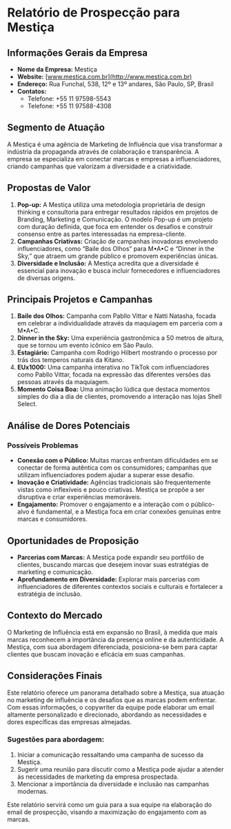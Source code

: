# Relatório de Prospecção para Mestiça

## Informações Gerais da Empresa
- **Nome da Empresa:** Mestiça
- **Website:** [www.mestica.com.br](http://www.mestica.com.br)
- **Endereço:** Rua Funchal, 538, 12º e 13º andares, São Paulo, SP, Brasil
- **Contatos:** 
  - Telefone: +55 11 97598-5543
  - Telefone: +55 11 97588-4308

## Segmento de Atuação
A Mestiça é uma agência de Marketing de Influência que visa transformar a indústria da propaganda através de colaboração e transparência. A empresa se especializa em conectar marcas e empresas a influenciadores, criando campanhas que valorizam a diversidade e a criatividade. 

## Propostas de Valor
1. **Pop-up:** A Mestiça utiliza uma metodologia proprietária de design thinking e consultoria para entregar resultados rápidos em projetos de Branding, Marketing e Comunicação. O modelo Pop-up é um projeto com duração definida, que foca em entender os desafios e construir consenso entre as partes interessadas na empresa-cliente.
2. **Campanhas Criativas:** Criação de campanhas inovadoras envolvendo influenciadores, como “Baile dos Olhos” para M•A•C e “Dinner in the Sky,” que atraem um grande público e promovem experiências únicas.
3. **Diversidade e Inclusão:** A Mestiça acredita que a diversidade é essencial para inovação e busca incluir fornecedores e influenciadores de diversas origens.

## Principais Projetos e Campanhas
1. **Baile dos Olhos:** Campanha com Pabllo Vittar e Natti Natasha, focada em celebrar a individualidade através da maquiagem em parceria com a M•A•C.
2. **Dinner in the Sky:** Uma experiência gastronômica a 50 metros de altura, que se tornou um evento icônico em São Paulo.
3. **Estagiário:** Campanha com Rodrigo Hilbert mostrando o processo por trás dos temperos naturais da Kitano.
4. **EUx1000:** Uma campanha interativa no TikTok com influenciadores como Pabllo Vittar, focada na expressão das diferentes versões das pessoas através da maquiagem.
5. **Momento Coisa Boa:** Uma animação lúdica que destaca momentos simples do dia a dia de clientes, promovendo a interação nas lojas Shell Select.

## Análise de Dores Potenciais
### Possíveis Problemas
- **Conexão com o Público:** Muitas marcas enfrentam dificuldades em se conectar de forma autêntica com os consumidores; campanhas que utilizam influenciadores podem ajudar a superar esse desafio.
- **Inovação e Criatividade:** Agências tradicionais são frequentemente vistas como inflexíveis e pouco criativas. Mestiça se propõe a ser disruptiva e criar experiências memoráveis.
- **Engajamento:** Promover o engajamento e a interação com o público-alvo é fundamental, e a Mestiça foca em criar conexões genuínas entre marcas e consumidores.

## Oportunidades de Proposição
- **Parcerias com Marcas:** A Mestiça pode expandir seu portfólio de clientes, buscando marcas que desejem inovar suas estratégias de marketing e comunicação.
- **Aprofundamento em Diversidade:** Explorar mais parcerias com influenciadores de diferentes contextos sociais e culturais e fortalecer a estratégia de inclusão.

## Contexto do Mercado
O Marketing de Influência está em expansão no Brasil, à medida que mais marcas reconhecem a importância da presença online e da autenticidade. A Mestiça, com sua abordagem diferenciada, posiciona-se bem para captar clientes que buscam inovação e eficácia em suas campanhas.

## Considerações Finais
Este relatório oferece um panorama detalhado sobre a Mestiça, sua atuação no marketing de influência e os desafios que as marcas podem enfrentar. Com essas informações, o copywriter da equipe pode elaborar um email altamente personalizado e direcionado, abordando as necessidades e dores específicas das empresas almejadas.

### Sugestões para abordagem:
1. Iniciar a comunicação ressaltando uma campanha de sucesso da Mestiça.
2. Sugerir uma reunião para discutir como a Mestiça pode ajudar a atender às necessidades de marketing da empresa prospectada.
3. Mencionar a importância da diversidade e inclusão nas campanhas modernas. 

Este relatório servirá como um guia para a sua equipe na elaboração do email de prospecção, visando a maximização do engajamento com as marcas.
